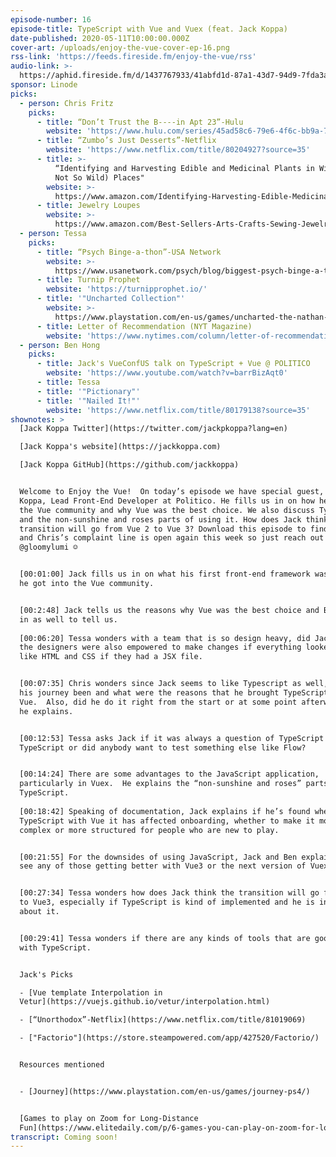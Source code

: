 ```yaml
---
episode-number: 16
episode-title: TypeScript with Vue and Vuex (feat. Jack Koppa)
date-published: 2020-05-11T10:00:00.000Z
cover-art: /uploads/enjoy-the-vue-cover-ep-16.png
rss-link: 'https://feeds.fireside.fm/enjoy-the-vue/rss'
audio-link: >-
  https://aphid.fireside.fm/d/1437767933/41abfd1d-87a1-43d7-94d9-7fda3a5120e1/c2e896f1-d5c7-405f-bcc8-c2a8bef50bc8.mp3
sponsor: Linode
picks:
  - person: Chris Fritz
    picks:
      - title: “Don’t Trust the B----in Apt 23”-Hulu
        website: 'https://www.hulu.com/series/45ad58c6-79e6-4f6c-bb9a-7a7079251834'
      - title: “Zumbo’s Just Desserts”-Netflix
        website: 'https://www.netflix.com/title/80204927?source=35'
      - title: >-
          “Identifying and Harvesting Edible and Medicinal Plants in Wild (and
          Not So Wild) Places"
        website: >-
          https://www.amazon.com/Identifying-Harvesting-Edible-Medicinal-Plants/dp/0688114253/ref=tmm_pap_swatch_0?_encoding=UTF8&qid=1588287043&sr=8-2
      - title: Jewelry Loupes
        website: >-
          https://www.amazon.com/Best-Sellers-Arts-Crafts-Sewing-Jewelry-Loupes/zgbs/arts-crafts/8090802011
  - person: Tessa
    picks:
      - title: “Psych Binge-a-thon”-USA Network
        website: >-
          https://www.usanetwork.com/psych/blog/biggest-psych-binge-a-thon-ever-coming-this-april
      - title: Turnip Prophet
        website: 'https://turnipprophet.io/'
      - title: '"Uncharted Collection"'
        website: >-
          https://www.playstation.com/en-us/games/uncharted-the-nathan-drake-collection-ps4/
      - title: Letter of Recommendation (NYT Magazine)
        website: 'https://www.nytimes.com/column/letter-of-recommendation'
  - person: Ben Hong
    picks:
      - title: Jack's VueConfUS talk on TypeScript + Vue @ POLITICO
        website: 'https://www.youtube.com/watch?v=barrBizAqt0'
      - title: Tessa
      - title: '"Pictionary"'
      - title: '"Nailed It!"'
        website: 'https://www.netflix.com/title/80179138?source=35'
shownotes: >
  [Jack Koppa Twitter](https://twitter.com/jackpkoppa?lang=en)

  [Jack Koppa's website](https://jackkoppa.com)

  [Jack Koppa GitHub](https://github.com/jackkoppa)


  Welcome to Enjoy the Vue!  On today’s episode we have special guest, Jack
  Koppa, Lead Front-End Developer at Politico. He fills us in on how he got into
  the Vue community and why Vue was the best choice. We also discuss TypeScript
  and the non-sunshine and roses parts of using it. How does Jack think the
  transition will go from Vue 2 to Vue 3? Download this episode to find out! Oh,
  and Chris’s complaint line is open again this week so just reach out to him
  @gloomylumi ☺ 


  [00:01:00] Jack fills us in on what his first front-end framework was and how
  he got into the Vue community. 


  [00:2:48] Jack tells us the reasons why Vue was the best choice and Ben chimes
  in as well to tell us. 
   
  [00:06:20] Tessa wonders with a team that is so design heavy, did Jack find
  the designers were also empowered to make changes if everything looked more
  like HTML and CSS if they had a JSX file.


  [00:07:35] Chris wonders since Jack seems to like Typescript as well, how has
  his journey been and what were the reasons that he brought TypeScript into
  Vue.  Also, did he do it right from the start or at some point afterwards, and
  he explains.   


  [00:12:53] Tessa asks Jack if it was always a question of TypeScript vs no
  TypeScript or did anybody want to test something else like Flow?


  [00:14:24] There are some advantages to the JavaScript application,
  particularly in Vuex.  He explains the “non-sunshine and roses” parts of using
  TypeScript. 
   
  [00:18:42] Speaking of documentation, Jack explains if he’s found when using
  TypeScript with Vue it has affected onboarding, whether to make it more
  complex or more structured for people who are new to play.   


  [00:21:55] For the downsides of using JavaScript, Jack and Ben explain if they
  see any of those getting better with Vue3 or the next version of Vuex.


  [00:27:34] Tessa wonders how does Jack think the transition will go from Vue2
  to Vue3, especially if TypeScript is kind of implemented and he is intrigued
  about it. 


  [00:29:41] Tessa wonders if there are any kinds of tools that are good to work
  with TypeScript. 


  Jack's Picks

  - [Vue template Interpolation in
  Vetur](https://vuejs.github.io/vetur/interpolation.html)

  - [“Unorthodox”-Netflix](https://www.netflix.com/title/81019069)

  - ["Factorio"](https://store.steampowered.com/app/427520/Factorio/)


  Resources mentioned


  - [Journey](https://www.playstation.com/en-us/games/journey-ps4/)


  [Games to play on Zoom for Long-Distance
  Fun](https://www.elitedaily.com/p/6-games-you-can-play-on-zoom-for-long-distance-fun-22659780)
transcript: Coming soon!
---
```

